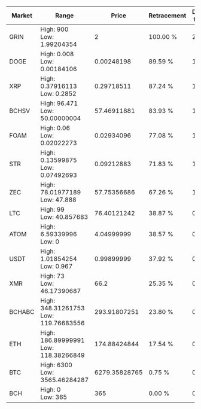 | Market | Range | Price| Retracement | Doubles to 50% |
| --- | --- | --- | --- | --- |
| GRIN | High: 900<br />Low: 1.99204354 | 2 | 100.00 % | 225.50 |
| DOGE | High: 0.008<br />Low: 0.00184106 | 0.00248198 | 89.59 % | 1.98 |
| XRP | High: 0.37916113<br />Low: 0.2852 | 0.29718511 | 87.24 % | 1.12 |
| BCHSV | High: 96.471<br />Low: 50.00000004 | 57.46911881 | 83.93 % | 1.27 |
| FOAM | High: 0.06<br />Low: 0.02022273 | 0.02934096 | 77.08 % | 1.37 |
| STR | High: 0.13599875<br />Low: 0.07492693 | 0.09212883 | 71.83 % | 1.14 |
| ZEC | High: 78.01977189<br />Low: 47.888 | 57.75356686 | 67.26 % | 1.09 |
| LTC | High: 99<br />Low: 40.857683 | 76.40121242 | 38.87 % | 0.00 |
| ATOM | High: 6.59339996<br />Low: 0 | 4.04999999 | 38.57 % | 0.00 |
| USDT | High: 1.01854254<br />Low: 0.967 | 0.99899999 | 37.92 % | 0.00 |
| XMR | High: 73<br />Low: 46.17390687 | 66.2 | 25.35 % | 0.00 |
| BCHABC | High: 348.31261753<br />Low: 119.76683556 | 293.91807251 | 23.80 % | 0.00 |
| ETH | High: 186.89999991<br />Low: 118.38266849 | 174.88424844 | 17.54 % | 0.00 |
| BTC | High: 6300<br />Low: 3565.46284287 | 6279.35828765 | 0.75 % | 0.00 |
| BCH | High: 0<br />Low: 365 | 365 | 0.00 % | 0.00 |
